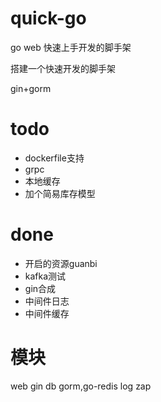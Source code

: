 # quick-go
go web 快速上手开发的脚手架

搭建一个快速开发的脚手架

gin+gorm

# todo
- dockerfile支持
- grpc
- 本地缓存
- 加个简易库存模型

# done
- 开启的资源guanbi
- kafka测试
- gin合成
- 中间件日志
- 中间件缓存



# 模块
web gin
db gorm,go-redis
log zap